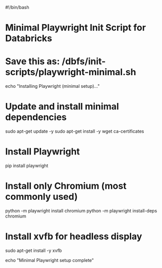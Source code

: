 #!/bin/bash

# Minimal Playwright Init Script for Databricks
# Save this as: /dbfs/init-scripts/playwright-minimal.sh

echo "Installing Playwright (minimal setup)..."

# Update and install minimal dependencies
sudo apt-get update -y
sudo apt-get install -y wget ca-certificates

# Install Playwright
pip install playwright

# Install only Chromium (most commonly used)
python -m playwright install chromium
python -m playwright install-deps chromium

# Install xvfb for headless display
sudo apt-get install -y xvfb

echo "Minimal Playwright setup complete"
